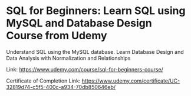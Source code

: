 # SQL for Beginners: Learn SQL using MySQL and Database Design <br> Course from Udemy

Understand SQL using the MySQL database. Learn Database Design and Data Analysis with Normalization and Relationships

Link: https://www.udemy.com/course/sql-for-beginners-course/

Certificate of Completion Link: https://www.udemy.com/certificate/UC-32819d74-c5f5-400c-a934-70db850646eb/

